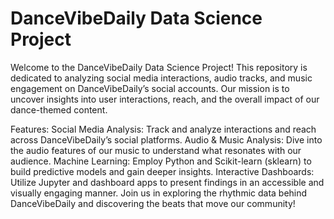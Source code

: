 # DanceVibeDaily Data Science Project
Welcome to the DanceVibeDaily Data Science Project! This repository is dedicated to analyzing social media interactions, audio tracks, and music engagement on DanceVibeDaily’s social accounts. Our mission is to uncover insights into user interactions, reach, and the overall impact of our dance-themed content.

Features:
Social Media Analysis: Track and analyze interactions and reach across DanceVibeDaily’s social platforms.
Audio & Music Analysis: Dive into the audio features of our music to understand what resonates with our audience.
Machine Learning: Employ Python and Scikit-learn (sklearn) to build predictive models and gain deeper insights.
Interactive Dashboards: Utilize Jupyter and dashboard apps to present findings in an accessible and visually engaging manner.
Join us in exploring the rhythmic data behind DanceVibeDaily and discovering the beats that move our community!
